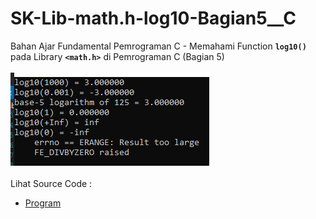 # SK-Lib-math.h-log10-Bagian5__C
Bahan Ajar Fundamental Pemrograman C - Memahami Function <code><b>log10()</b></code> pada Library <code><b>&lt;math.h></b></code> di Pemrograman C (Bagian 5)<br><br>
<img src="https://github.com/RizkyKhapidsyah/SK-Lib-math.h-log10-Bagian5__C/blob/master/SK-Lib-math.h-log10-Bagian5__C/result/001.PNG"><br><br>
Lihat Source Code : <br>
- <a href="https://github.com/RizkyKhapidsyah/SK-Lib-math.h-log10-Bagian5__C/blob/master/SK-Lib-math.h-log10-Bagian5__C/Source.c">Program</a>
